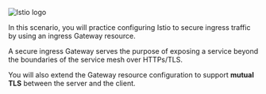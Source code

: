 
![Istio logo](https://raw.githubusercontent.com/lorenzo85/scenarios-ica/master/istio-logo.svg)

In this scenario, you will practice configuring Istio to secure ingress traffic by using an ingress Gateway resource.

A secure ingress Gateway serves the purpose of exposing a service beyond the boundaries of the service mesh over HTTPs/TLS.

You will also extend the Gateway resource configuration to support **mutual TLS** between the server and the client.